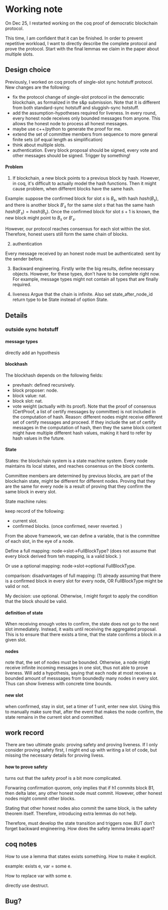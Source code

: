 # Working note

On Dec 25, I restarted working on the coq proof of democratic blockchain protocol. 

This time, I am confident that it can be finished. In order to prevent repetitive workload, I want to directly describe the complete protocol and prove the protocol. Start with the final lemmas we claim in the paper about multiple slots. 

## Design choice

Previously, I worked on coq proofs of single-slot sync hotstuff protocol. New changes are the following:
* fix the protocol change of single-slot protocol in the democratic blockchain, as formalized in the s&p submission. Note that it is different from both standard-sync hotstuff and sluggish-sync hotstuff. 
* add the assumption-hypotheses required for liveness. In every round, every honest node receives only bounded messages from anyone. This allows the honest node to process all honest messages. 
* maybe use c++/python to generate the proof for me. 
* extend the set of committee members from sequence to more general finite sets (of equal length as simplification) 
* think about multiple slots. 
* authentication. Every block proposal should be signed, every vote and other messages should be signed. Trigger by something! 

#### Problem
1. If blockchain, a new block points to a previous block by hash. 
However, in coq, it's difficult to actually model the hash functions. Then it might cause problem, when different blocks have the same hash. 

Example: suppose the confirmed block for slot $s$ is $B_s$, with hash $hash(B_s)$, and there is another block $B'_s$ for the same slot $s$ that has the same hash $hash(B'_s) = hash(B_s)$. Once the confirmed block for slot $s+1$ is known, the new block might point to $B_s$ or $B'_s$. 

However, our protocol reaches consensus for each slot within the slot. Therefore, honest users still form the same chain of blocks. 

2. authentication

Every message received by an honest node must be authenticated: sent by the sender before. 

3. Backward engineering. 
Firstly write the big results, define necessary objects. However, for these types, don't have to be complete right now. For example, message types might not contain all types that are finally required. 

4. liveness
Argue that the chain is infinite. Also set state_after_node_id return type to be State instead of option State. 


## Details

### outside sync hotstuff
#### message types
directly add an hypothesis 


#### blockhash

The blockhash depends on the following fields: 
* prevhash: defined recursively. 
* block proposer: node. 
* block value: nat. 
* block slot: nat. 
* vote weight (actually with its proof). 
Note that the proof of consensus (CertProof, a list of certify messages by committee) is not included in the computation of hash. Reason: different nodes might receive different set of certify messages and proceed. If they include the set of certify messages in the computation of hash, then they the same block content might have multiple different hash values, making it hard to refer by hash values in the future. 

#### State
States: the blockchain system is a state machine system. Every node maintains its local states, and reaches consensus on the block contents. 

Committee members are determined by previous blocks, are part of the blockchain state, might be different for different nodes. Proving that they are the same for every node is a result of proving that they confirm the same block in every slot. 

State machine rules:

keep record of the following: 
- current slot. 
- confirmed blocks. (once confirmed, never reverted. )
  

From the above framework, we can define a variable, that is the committee of each slot, in the eye of a node. 

Define a full mapping: node->slot->FullBlockType? (does not assume that every block derived from teh mapping, is a valid block. )

Or use a optional mapping: node->slot->optional FullBlockType. 

comparison: disadvantages of full mapping: (1) already assuming that there is a confirmed block in every slot for every node, OR FullBlockType might be valid or not. 

My decision: use optional. Otherwise, I might forgot to apply the condition that the block should be valid. 



#### definition of state

When receiving enough votes to confirm, the state does not go to the next slot immediately. Instead, it waits until receiving the aggregated proposal. This is to ensure that there exists a time, that the state confirms a block in a given slot. 



#### nodes

note that, the set of nodes must be bounded. Otherwise, a node might receive infinite incoming messages in one slot, thus not able to prove liveness. Will add a hypothesis, saying that each node at most receives a bounded amount of messsages from boundedly many nodes in every slot. Thus can show liveness with concrete time bounds. 



#### new slot

when confirmed, stay in slot, set a timer of 1 unit, enter new slot. Using this to manually make sure that, after the event that makes the node confirm, the state remains in the current slot and committed. 

## work record
There are two ultimate goals: proving safety and proving liveness. If I only consider proving safety first, I might end up with writing a lot of code, but missing the necessary details for proving livess. 



#### how to prove safety

turns out that the safety proof is a bit more complicated. 

Forwaring confirmation quorom, only implies that if h1 commits block B1, then delta later, any other honest node must commit. However, other honest nodes might commit other blocks. 

Stating that other honest nodes also commit the same block, is the safety theorem itself. Therefore, introducing extra lemmas do not help. 

Therefore, must develop the state transition and triggers now. BUT don't forget backward engineering. How does the safety lemma breaks apart? 

## coq notes

How to use a lemma that states exists something.  How to make it explicit. 

example: exists e, var = some e. 

How to replace var with some e. 

directly use destruct. 





## Bug?

